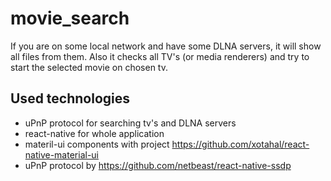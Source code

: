 # movie_search
If you are on some local network and have some DLNA servers, it will show all files from them.
Also it checks all TV's (or media renderers) and try to start the selected movie on chosen tv.

## Used technologies
* uPnP protocol for searching tv's and DLNA servers
* react-native for whole application
* materil-ui components with project https://github.com/xotahal/react-native-material-ui
* uPnP protocol by https://github.com/netbeast/react-native-ssdp
